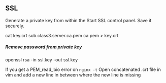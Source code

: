 SSL
---

Generate a private key from within the Start SSL control panel. Save it securely.

cat key.crt sub.class3.server.ca.pem ca.pem > key.crt


##### Remove password from private key

openssl rsa -in ssl.key -out ssl.key


If you get a PEM_read_bio error on `nginx -t`
Open concatenated .crt file in vim and add a new line in between where the new line is missing
